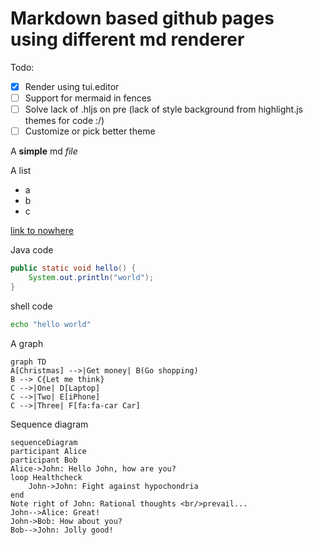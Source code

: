
# Markdown based github pages using different md renderer

Todo:
- [x] Render using tui.editor
- [ ] Support for mermaid in fences
- [ ] Solve lack of .hljs on pre (lack of style background from highlight.js themes for code :/)
- [ ] Customize or pick better theme

A **simple** md *file*

A list
- a
- b
- c

[link to nowhere](nowhere)


Java code
```java
public static void hello() {
    System.out.println("world");
}
```

shell code
```sh
echo "hello world"
```


A graph
```mermaid
graph TD
A[Christmas] -->|Get money| B(Go shopping)
B --> C{Let me think}
C -->|One| D[Laptop]
C -->|Two| E[iPhone]
C -->|Three| F[fa:fa-car Car]
```

Sequence diagram
```mermaid
sequenceDiagram
participant Alice
participant Bob
Alice->John: Hello John, how are you?
loop Healthcheck
    John->John: Fight against hypochondria
end
Note right of John: Rational thoughts <br/>prevail...
John-->Alice: Great!
John->Bob: How about you?
Bob-->John: Jolly good!
```